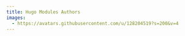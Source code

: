 ```yaml
---
title: Hugo Modules Authors
images:
  - https://avatars.githubusercontent.com/u/128204519?s=200&v=4
---
```

